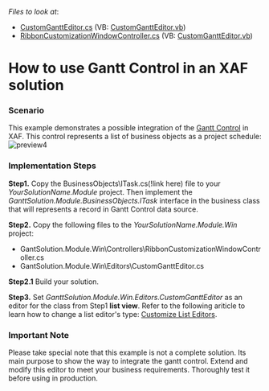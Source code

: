 
*Files to look at*:
* [CustomGanttEditor.cs](./CS/GantSolution.Module.Win/Editors/CustomGanttEditor.cs) (VB: [CustomGanttEditor.vb](./VB/GantSolution.Module.Win/Editors/CustomGanttEditor.vb))
* [RibbonCustomizationWindowController.cs](./CS/GantSolution.Module.Win/Controllers/RibbonCustomizationWindowController.cs) (VB: [CustomGanttEditor.vb](./VB/GantSolution.Module.Win/Controllers/RibbonCustomizationWindowController.vb))

# How to use Gantt Control in an XAF solution

### Scenario

This example demonstrates a possible integration of the [Gantt Control](https://docs.devexpress.com/WindowsForms/401173/controls-and-libraries/gantt-control/gantt-control) in XAF. This control represents a list of business objects as a project schedule:
![preview4](https://user-images.githubusercontent.com/14300209/80727769-c9d1e300-8b0e-11ea-98e4-45f4731e6c84.png)

### Implementation Steps

**Step1.** Copy the BusinessObjects\ITask.cs(!link here) file to your *YourSolutionName.Module* project. Then implement the *GanttSolution.Module.BusinessObjects.ITask* interface in the business class that will represents a record in Gantt Control data source.

**Step2.** Copy the following files to the *YourSolutionName.Module.Win* project:
  
  - GantSolution.Module.Win\Controllers\RibbonCustomizationWindowController.cs
  - GantSolution.Module.Win\Editors\CustomGanttEditor.cs

**Step2.1** Build your solution.

**Step3.** Set *GanttSolution.Module.Win.Editors.CustomGanttEditor* as an editor for the class from Step1 **list view**. Refer to the following ariticle to learn how to change a list editor's type: [Customize List Editors](https://docs.devexpress.com/eXpressAppFramework/113189/concepts/ui-construction/list-editors#customize-list-editors).




### Important Note
Please take special note that this example is not a complete solution. Its main purpose to show the way to integrate the gantt control. Extend and modify this editor to meet your business requirements. Thoroughly test it before using in production.

